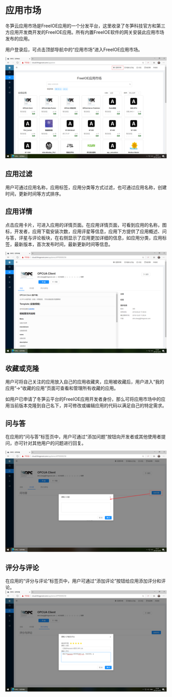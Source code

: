 # 应用市场

冬笋云应用市场是FreeIOE应用的一个分发平台，这里收录了冬笋科技官方和第三方应用开发商开发的FreeIOE应用。所有内置FreeIOE软件的网关安装此应用市场发布的应用。

用户登录后，可点击顶部导航中的“应用市场”进入FreeIOE应用市场。

![](imgs/2019-12-24-14-57-20.png)

## 应用过滤

用户可通过应用名称，应用标签，应用分类等方式过滤，也可通过应用名称，创建时间，更新时间等方式排序。

## 应用详情

点击应用卡片，可进入应用的详情页面。在应用详情页面，可看到应用的名称，图标，开发者，应用下载安装次数，应用评星等信息，应用下方提供了应用概述、问与答，评星与评论板块，在右侧显示了应用更加详细的信息，如应用分类，应用标签，最新版本，首次发布时间，最新更新时间等信息。

![](imgs/2019-12-24-15-04-58.png)


## 收藏或克隆
用户可将自己关注的应用放入自己的应用收藏夹，应用被收藏后，用户进入“我的应用”→“收藏的应用”页面可查看和管理所有收藏的应用。

如用户已申请了冬笋云平台的FreeIOE应用开发者身份，那么可将应用市场中的应用当前版本克隆到自己名下，并可修改或编辑应用的代码以满足自己的特定需求。


## 问与答

在应用的“问与答”标签页中，用户可通过“添加问题”按钮向开发者或其他使用者提问，亦可针对其他用户的问题进行回复。

![](imgs/2019-12-24-15-17-45.png)

## 评分与评论

在应用的“评分与评论”标签页中，用户可通过“添加评论”按钮给应用添加评分和评论。
![](imgs/2019-12-24-15-24-06.png)
